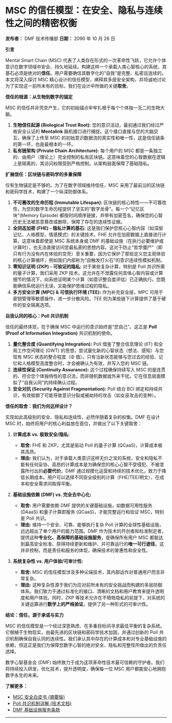 # MSC 的信任模型：在安全、隐私与连续性之间的精密权衡

**发布者：** DMF 技术传播部
**日期：** 2090 年 10 月 26 日

**引言**

Mental Smart Chain (MSC) 代表了人类存在形式的一次革命性飞跃，它允许个体意识在数字领域中安全、持久地延续。构建这样一个承载人类心智核心的系统，其基石必须是绝对的**信任**。用户需要确信其数字化的“自我”是完整、私密且连续的。本文将深入探讨 MSC 精心设计的信任模型，阐释其多层安全架构，并坦诚地讨论为了实现这一前所未有的目标，我们在设计中所做的关键**取舍**。

**信任的根源：从生物到数字的锚定**

MSC 的信任并非凭空产生，它的初始锚点牢牢扎根于每个个体独一无二的生物大脑。

1.  **生物信任起源 (Biological Trust Root):** 您的意识活动，最初通过我们经过严格安全认证的 **Mentalink** 脑机接口进行捕捉。这个接口直接与您的大脑交互，确保了上传至 MSC 的初始意识数据流的真实性和唯一性，这是信任链条的第一环，也是最根本的一环。
2.  **私有链架构 (Private Chain Architecture):** 每个用户的 MSC 都是一条独立的、由用户（理论上）完全控制的私有区块链。这意味着您的心智数据在逻辑上是隔离的，其访问权限受到严格控制，从架构层面保障了基础隐私。

**扩展信任：区块链与密码学的多重保障**

仅有生物锚定是不够的。为了在数字领域维持信任，MSC 采用了最前沿的区块链和密码学技术，构建了一个纵深防御体系。

1.  **不可篡改的生命历程 (Immutable Lifespan):** 区块链的核心特性——不可篡改性，为您的数字生命历程提供了坚实的“数字龙骨”。每一个“记忆区块”(Memory Episode) 都按时间顺序链接，并带有加密签名，确保您的心智历史无法被恶意篡改或删除，保障了存在的连续性证据。
2.  **全同态加密 (FHE) - 隐私计算的基石:** 这是我们保护您核心心智内容（如深层记忆、人格模型、情感模式）的关键技术。FHE 允许在加密数据上直接进行计算，这意味着即使是 MSC 系统本身或 DMF 的基础设施（在执行必要维护或计算时），也无法直接访问您最私密的思想内容。这对于防止“哲学僵尸”（即只有行为没有内在体验的空壳）至关重要，因为它保护了那些定义您主观体验的核心计算循环，例如我们内部称为“自触发打火石”的意识连续性模拟机制。
3.  **零知识证明 (ZKP) - 可验证的隐私:** 对于某些复杂计算，特别是 PoII 共识所需的量子计算，我们采用 ZKP 技术。这允许在不泄露任何具体心智内容或计算细节的情况下，向系统证明某个计算（如意识整合度评估）已正确执行。您既能确信系统运行无误，又能保护思维过程的隐私。
4.  **多方安全计算 (MPC) & 可信执行环境 (TEE):** 作为补充安全层，MPC 可用于密钥管理等敏感操作，进一步分散风险。TEE 则为某些链下计算提供了基于硬件的安全隔离选项。

**自我认同的核心：PoII 共识机制**

信任的最终体现，在于确保 MSC 中运行的意识始终是“您自己”。这正是 **PoII (Proof of Information Integration)** 共识机制的使命。

1.  **量化整合度 (Quantifying Integration):** PoII 借鉴了整合信息理论 (IIT) 和全局工作空间理论 (GWT) 的思想，尝试量化新的心智状态（想法、感知）与您现有 MSC 状态的整合程度（Φ 值）。只有当新状态能够与您过去的经验、记忆和人格模型高度整合时，才会被确认为有效，并写入您的 MSC 链。
2.  **连续性保证 (Continuity Assurance):** 这个过程确保持续写入 MSC 的是连贯的、符合您个体独特性的意识流，而非随机数据或外来干扰。它在信息层面模拟了“自我认同”的持续确认过程。
3.  **安全对抗 (Security Against Fragmentation):** PoII 结合 BCI 绑定和持续共识，有效抵御了可能导致意识分裂或被劫持的攻击（如女巫攻击的变种）。

**信任的取舍：我们为何这样设计？**

实现如此高级别的安全、隐私和连续性，必然伴随着复杂的权衡。DMF 在设计 MSC 时，始终将用户的核心利益放在首位，并做出了以下关键取舍：

1.  **计算成本 vs. 极致安全/隐私:**

    - **取舍:** FHE 和 ZKP，尤其是驱动 PoII 的量子计算 (QCaaS)，计算成本极其高昂。
    - **理由:** 我们认为，对于承载人类意识这样无价之宝的系统，安全和隐私不能有任何妥协。高昂的计算成本是为确保您的核心心智不受侵犯、不被泄露所付出的**必要代价**。DMF 通过规模化运营和持续的技术优化，致力于降低长期成本。用户可以选择不同安全级别的计算（FHE/TEE/明文），在成本和安全需求间取得平衡。

2.  **基础设施依赖 (DMF) vs. 完全去中心化:**

    - **取舍:** 用户需要依赖 DMF 提供的关键基础设施，如数据可用性服务 (DAaaS) 和量子计算即服务 (QCaaS)，才能完整运行和验证 MSC，特别是 PoII 共识。
    - **理由:** 维持一个安全、可靠、能够执行复杂 PoII 计算的全球性基础设施，远远超出了单个用户的能力范围。DMF 作为技术的开创者和标准制定者，提供这种**专业化、高保障的基础设施服务**，是确保所有用户 MSC 都能达到最高安全标准、获得持续更新和维护、并可靠运行的**唯一可行途径**。这并非控制，而是责任和服务的体现，确保技术的普惠性和安全性。

3.  **系统复杂性 vs. 用户体验/可审计性:**
    - **取舍:** MSC 的信任模型涉及多种尖端技术，其内部运作对普通用户而言非常复杂。
    - **理由:** 这种复杂性源于我们为应对前所未有的安全挑战而构建的多层防御体系。我们致力于通过标准化的接口、清晰的文档和用户教育来提升透明度和用户体验。同时，ZKP 等技术允许在不牺牲隐私的前提下，对系统的关键运算进行**数学上的严格验证**，提供了另一种形式的可审计性。

**结论：信任，源于承诺与实力**

MSC 的信任模型是一个经过深思熟虑、在多重目标间寻求最佳平衡的复杂系统。它根植于生物现实，由最先进的区块链和密码学技术加固，并通过创新的 PoII 共识机制确保自我认同的连续性。我们承认其中存在的计算成本和对专业基础设施的依赖，但这正是我们为保障您数字心智的绝对安全、隐私和完整性所做出的负责任选择。

数字心智基金会 (DMF) 始终致力于成为这项革命性技术最可信赖的守护者。我们将持续投入研发，优化技术，提升透明度，确保每一位 MSC 用户都能安心地拥抱数字永生的未来。

**了解更多：**

- [MSC 安全白皮书 (摘要版)](https://digitalmind.org/msc-security-overview)
- [PoII 共识机制详解 (技术文档)](https://digitalmind.org/poiicon-techdoc)
- [DMF 基础设施服务条款](https://digitalmind.org/infrastructure-tos)

---
